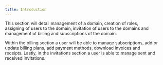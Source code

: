 ```yaml
---
title: Introduction
---
```


This section will detail management of a domain, creation of roles, assigning of users to the domain,  invitation of users to the domains and management of billing and subscriptions of the domain.

Within the billing section a user will be able to  manage subscriptions, add or update billing plans, add payment methods, download invoices and receipts. Lastly, in the invitations section a user is able to manage sent and received invitations.
